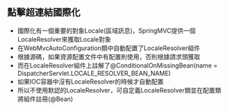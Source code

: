 ## 點擊超連結國際化
- 國際化有一個重要的對象Locale(區域訊息)，SpringMVC提供一個LocaleResolver來獲取Locale對象
- 在WebMvcAutoConfiguration類中自動配置了LocaleResolver組件
- 根據源碼，如果資源配置文件中有配置則使用，否則根據請求頭獲取
- 而在LocaleResolver組件上註解了@ConditionalOnMissingBean(name = DispatcherServlet.LOCALE_RESOLVER_BEAN_NAME)
- 如果IOC容器中沒有LocaleResolver的時候才自動配置
- 所以不使用默認的LocaleResolver，可自定義LocaleResolver類並在配置類將組件註冊(@Bean)
